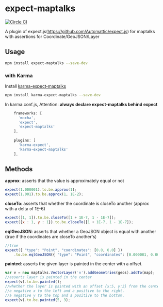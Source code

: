 # expect-maptalks

[![Circle CI](https://circleci.com/gh/MapTalks/expect-maptalks.svg?style=shield)](https://circleci.com/gh/MapTalks/expect-maptalks)

A plugin of expect.js(https://github.com/Automattic/expect.js) for maptalks with assertions for Coordinate/GeoJSON/Layer

## Usage

```bash
npm install expect-maptalks --save-dev
```

### with Karma
Install [karma-expect-maptalks](https://github.com/MapTalks/karma-expect-maptalks)
```bash
npm install karma-expect-maptalks --save-dev
```
In karma.conf.js, Attention: **always declare expect-maptalks behind expect**
```javascript
    frameworks: [
      'mocha',
      'expect',
      'expect-maptalks'
    ],
    
    plugins: [
      'karma-expect',
      'karma-expect-maptalks'
    ],
```


## Methods

**approx**: asserts that the value is approximately equal or not

```js
expect(1.000001).to.be.approx(1);
expect(1.001).to.be.approx(1, 1E-2);
```

**closeTo**: asserts that whether the coordinate is closeTo another (approx with a delta of 1E-6)

```js
expect([1, 1]).to.be.closeTo([1 + 1E-7, 1 - 1E-7]);
expect({x : 1, y : 1}).to.be.closeTo([1 + 1E-7, 1 - 1E-7]);
```

**eqlGeoJSON**: asserts that whether a GeoJSON object is equal with another (true if the coordinates are closeTo another's)

```js
//true
expect({ "type": "Point", "coordinates": [0.0, 0.0] })
    .to.be.eqlGeoJSON({ "type": "Point", "coordinates": [0.000001, 0.000001] });
```

**painted**: asserts the given layer is painted in the center with a offset.

```js
var v = new maptalks.VectorLayer('v').addGeometries(geos).addTo(map);
//asserts layer is painted in the center
expect(v).to.be.painted();
//whether the layer is painted with an offset {x:5, y:3} from the center.
//a negative x to the left and a positive to the right.
//a negative y to the top and a positive to the bottom.
expect(v).to.be.painted(5, 3);
```